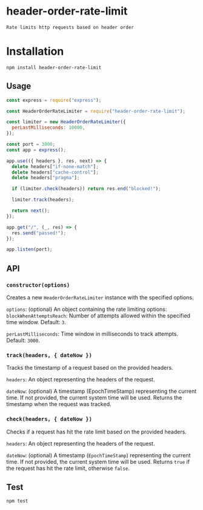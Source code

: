 # header-order-rate-limit

`Rate limits http requests based on header order`

# Installation

`npm install header-order-rate-limit`

## Usage

```javascript
const express = require("express");

const HeaderOrderRateLimiter = require("header-order-rate-limit");

const limiter = new HeaderOrderRateLimiter({
  perLastMilliseconds: 10000,
});

const port = 3000;
const app = express();

app.use(({ headers }, res, next) => {
  delete headers["if-none-match"];
  delete headers["cache-control"];
  delete headers["pragma"];

  if (limiter.check(headers)) return res.end("blocked!");

  limiter.track(headers);

  return next();
});

app.get("/", (_, res) => {
  res.send("passed!");
});

app.listen(port);
```

## API

### `constructor(options)`

Creates a new `HeaderOrderRateLimiter` instance with the specified options.

`options`: (optional) An object containing the rate limiting options:
`blockWhenAttemptsReach`: Number of attempts allowed within the specified time window. Default: `3`.

`perLastMilliseconds`: Time window in milliseconds to track attempts. Default: `3000`.

### `track(headers, { dateNow })`

Tracks the timestamp of a request based on the provided headers.

`headers`: An object representing the headers of the request.

`dateNow`: (optional) A timestamp (EpochTimeStamp) representing the current time. If not provided, the current system time will be used.
Returns the timestamp when the request was tracked.

### `check(headers, { dateNow })`

Checks if a request has hit the rate limit based on the provided headers.

`headers`: An object representing the headers of the request.

`dateNow`: (optional) A timestamp (`EpochTimeStamp`) representing the current time. If not provided, the current system time will be used.
Returns `true` if the request has hit the rate limit, otherwise `false`.

## Test

`npm test`
